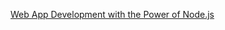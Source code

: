 [Web App Development with the Power of Node.js](https://www.edx.org/course/web-app-development-with-the-power-of-nodejs)
